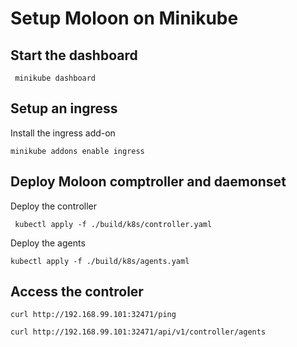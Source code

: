 # Setup Moloon on Minikube

## Start the dashboard

```shell
 minikube dashboard
```

## Setup an ingress

Install the ingress add-on

```shell
minikube addons enable ingress
```

## Deploy Moloon comptroller and daemonset

Deploy the controller

```shell
 kubectl apply -f ./build/k8s/controller.yaml
```

Deploy the agents

```shell
kubectl apply -f ./build/k8s/agents.yaml
```

## Access the controler

```shell
curl http://192.168.99.101:32471/ping
```

```shell
curl http://192.168.99.101:32471/api/v1/controller/agents
```
